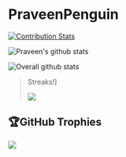 # PraveenPenguin
[![Contribution Stats](https://github-contribution-stats.vercel.app/api/?username=lorddashme)](https://github.com/LordDashMe/github-contribution-stats/)
<!--
**PraveenPenguin/PraveenPenguin** is a ✨ _special_ ✨ repository because its `README.md` (this file) appears on your GitHub profile.

Here are some ideas to get you started:

- 🔭 I’m currently working on ...
- 🌱 I’m currently learning ...
- 👯 I’m looking to collaborate on ...
- 🤔 I’m looking for help with ...
- 💬 Ask me about ...
- 📫 How to reach me: ...
- 😄 Pronouns: ...
- ⚡ Fun fact: ...
-->
![Praveen's github stats](https://github-readme-stats.vercel.app/api?username=PraveenPenguin&show_icons=true&hide_border=true)


![Overall github stats](https://github-readme-stats.vercel.app/api?username=PraveenPenguin&show_icons=true&hide_border=true&include_all_commits=true&show=prs_merged_percentage)

>Streaks!]
>
><p><img align="center" src="https://github-readme-streak-stats.herokuapp.com/?user=PraveenPenguin&" /></p>

## 🏆GitHub Trophies
![](https://github-profile-trophy.vercel.app/?username=PraveenPenguin&theme=nord&column=4&margin-w=3&margin-h=3&no-frame=true)

